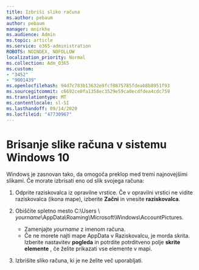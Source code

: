 ```yaml
---
title: Izbriši sliko računa
ms.author: pebaum
author: pebaum
manager: mnirkhe
ms.audience: Admin
ms.topic: article
ms.service: o365-administration
ROBOTS: NOINDEX, NOFOLLOW
localization_priority: Normal
ms.collection: Adm_O365
ms.custom:
- "3452"
- "9001439"
ms.openlocfilehash: 94d7c783b13632e9fcf0875785fdeab8b8951f93
ms.sourcegitcommit: c6692ce0fa1358ec3529e59ca0ecdfdea4cdc759
ms.translationtype: MT
ms.contentlocale: sl-SI
ms.lasthandoff: 09/14/2020
ms.locfileid: "47730967"
---
```

# <a name="delete-an-account-picture-in-windows-10"></a>Brisanje slike računa v sistemu Windows 10

Windows je zasnovan tako, da omogoča preklop med tremi najnovejšimi slikami. Če morate izbrisati eno od slik svojega računa:

1. Odprite raziskovalca iz opravilne vrstice. Če v opravilni vrstici ne vidite raziskovalca (ikona mape), izberite **Začni** in vnesite **raziskovalca**.

2. Obiščite spletno mesto C:\Users \\ *yourname*\AppData\Roaming\Microsoft\Windows\AccountPictures. 
    - Zamenjajte *yourname* z imenom računa.
    - Če ne morete najti mape AppData v Raziskovalcu, je morda skrita. Izberite nastavitev **pogleda** in potrdite potrditveno polje **skrite elemente** , če želite prikazati vse elemente v mapi.

3. Izbrišite sliko računa, ki je ne želite več uporabljati.
 
 